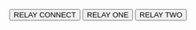 <!doctype html>
<html>
  <head>
    <meta charset="utf-8">
    <meta name="viewport" content="width=device-width, initial-scale=1.0">
    <title>BLE RelayClick Demo</title>
    <meta name="description" conten="Control Mikroeletronica Ckick Board over BLE with Arduino101"
  </head>
  <body>
    <div id="container">
      <button id="bleConnectButton">RELAY CONNECT</button>
      <button id="relayOneButton">RELAY ONE</button>
      <button id="relayTwoButton">RELAY TWO</button>
    </dev>
    <script src="relayClick.js"></script>
    <script src="app.js"></script>  
  </body>
</html>